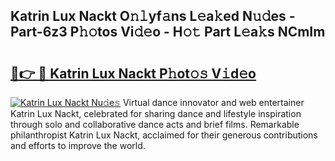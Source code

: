 ## Katrin Lux Nackt O𝚗𝚕yf𝚊ns L𝚎a𝚔ed N𝚞𝚍es - Part-6z3 P𝚑𝚘tos Vi𝚍𝚎o - H𝚘𝚝 Part L𝚎a𝚔s NCmIm

# <h2><a href="http://kf0eamv.oniu.top/?m=Katrin+Lux+Nackt">🔗👉 🔴 Katrin Lux Nackt P𝚑ot𝚘𝚜 V𝚒d𝚎o</a></h2>

[![Katrin Lux Nackt Nu𝚍e𝚜](https://i.imgur.com/0qMVB7G.gif)](http://kf0eamv.oniu.top/?m=Katrin+Lux+Nackt)
Virtual dance innovator and web entertainer Katrin Lux Nackt, celebrated for sharing dance and lifestyle inspiration through solo and collaborative dance acts and brief films. Remarkable philanthropist Katrin Lux Nackt, acclaimed for their generous contributions and efforts to improve the world.  
